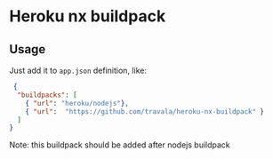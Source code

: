 # Heroku nx buildpack

## Usage

Just add it to `app.json` definition, like:

```json
 {
  "buildpacks": [
    { "url": "heroku/nodejs"},
    { "url":  "https://github.com/travala/heroku-nx-buildpack" }
  ]
}
```

Note: this buildpack should be added after nodejs buildpack
